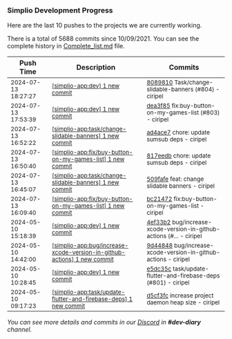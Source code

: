 
### Simplio Development Progress

Here are the last 10 pushes to the projects we are currently working.

There is a total of 5688 commits since 10/09/2021. You can see the complete history in
 [Complete_list.md](Complete_list.md) file.

| Push Time | Description | Commits |
| --- | --- | --- |
| <sub>2024-07-13 18:27:27</sub> | <sub>[[simplio-app:dev] 1 new commit](https://github.com/SimplioOfficial/simplio-app/commit/808981065ff7e8a5402761bba2772fbea0d1db10)</sub> | <sub>[8089810](https://github.com/SimplioOfficial/simplio-app/commit/808981065ff7e8a5402761bba2772fbea0d1db10) Task/change-slidable-banners (#804) - ciripel</sub> |
| <sub>2024-07-13 17:53:39</sub> | <sub>[[simplio-app:dev] 1 new commit](https://github.com/SimplioOfficial/simplio-app/commit/dea3f855dd46ca741e1bd9672d6980f007bffce5)</sub> | <sub>[dea3f85](https://github.com/SimplioOfficial/simplio-app/commit/dea3f855dd46ca741e1bd9672d6980f007bffce5) fix:buy-button-on-my-games-list (#803) - ciripel</sub> |
| <sub>2024-07-13 16:52:22</sub> | <sub>[[simplio-app:task/change-slidable-banners] 1 new commit](https://github.com/SimplioOfficial/simplio-app/commit/ad4ace73ac6ba1f5ff9278b79d82e28e3fd255c0)</sub> | <sub>[ad4ace7](https://github.com/SimplioOfficial/simplio-app/commit/ad4ace73ac6ba1f5ff9278b79d82e28e3fd255c0) chore: update sumsub deps - ciripel</sub> |
| <sub>2024-07-13 16:50:40</sub> | <sub>[[simplio-app:fix/buy-button-on-my-games-list] 1 new commit](https://github.com/SimplioOfficial/simplio-app/commit/817eedb3ed39e40512f77672835f164cc9f55b2d)</sub> | <sub>[817eedb](https://github.com/SimplioOfficial/simplio-app/commit/817eedb3ed39e40512f77672835f164cc9f55b2d) chore: update sumsub deps - ciripel</sub> |
| <sub>2024-07-13 16:45:07</sub> | <sub>[[simplio-app:task/change-slidable-banners] 1 new commit](https://github.com/SimplioOfficial/simplio-app/commit/509fafead1090616e2b3e8849090a4c4127163ed)</sub> | <sub>[509fafe](https://github.com/SimplioOfficial/simplio-app/commit/509fafead1090616e2b3e8849090a4c4127163ed) feat: change slidable banners - ciripel</sub> |
| <sub>2024-07-13 16:09:40</sub> | <sub>[[simplio-app:fix/buy-button-on-my-games-list] 1 new commit](https://github.com/SimplioOfficial/simplio-app/commit/bc214722f39f89a4ea59d9b50a166470b77ef65f)</sub> | <sub>[bc21472](https://github.com/SimplioOfficial/simplio-app/commit/bc214722f39f89a4ea59d9b50a166470b77ef65f) fix:buy-button-on-my-games-list - ciripel</sub> |
| <sub>2024-05-10 15:18:39</sub> | <sub>[[simplio-app:dev] 1 new commit](https://github.com/SimplioOfficial/simplio-app/commit/4ef33b210a4264956e602a8c486b569033b1278e)</sub> | <sub>[4ef33b2](https://github.com/SimplioOfficial/simplio-app/commit/4ef33b210a4264956e602a8c486b569033b1278e) bug/increase-xcode-version-in-github-actions (#... - ciripel</sub> |
| <sub>2024-05-10 14:42:00</sub> | <sub>[[simplio-app:bug/increase-xcode-version-in-github-actions] 1 new commit](https://github.com/SimplioOfficial/simplio-app/commit/9d448485dc2cb125efdd0042b50caa39cde7cc74)</sub> | <sub>[9d44848](https://github.com/SimplioOfficial/simplio-app/commit/9d448485dc2cb125efdd0042b50caa39cde7cc74) bug/increase-xcode-version-in-github-actions - ciripel</sub> |
| <sub>2024-05-10 10:28:45</sub> | <sub>[[simplio-app:dev] 1 new commit](https://github.com/SimplioOfficial/simplio-app/commit/e5dc35c45edc1504e64cfa920a46d8513e549552)</sub> | <sub>[e5dc35c](https://github.com/SimplioOfficial/simplio-app/commit/e5dc35c45edc1504e64cfa920a46d8513e549552) task/update-flutter-and-firebase-deps (#801) - ciripel</sub> |
| <sub>2024-05-10 09:17:23</sub> | <sub>[[simplio-app:task/update-flutter-and-firebase-deps] 1 new commit](https://github.com/SimplioOfficial/simplio-app/commit/d5cf3fc8fb82ab3c5987d9264ea9c6d4b05ced46)</sub> | <sub>[d5cf3fc](https://github.com/SimplioOfficial/simplio-app/commit/d5cf3fc8fb82ab3c5987d9264ea9c6d4b05ced46) increase project daemon heap size - ciripel</sub> |

_You can see more details and commits in our [Discord](https://discord.gg/aKhjuwZmdP) in **#dev-diary** channel._
